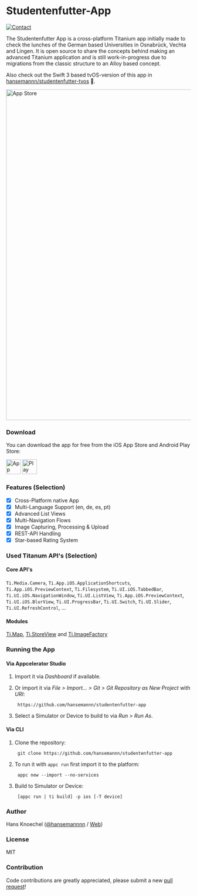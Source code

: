 # Studentenfutter-App

[![Contact](http://hans-knoechel.de/shields/shield-twitter.svg)](http://twitter.com/hansemannnn)

The Studentenfutter App is a cross-platform Titanium app initially made to check the lunches of the German based 
Universities in Osnabrück, Vechta and Lingen. It is open source to share the concepts behind making an advanced 
Titanium application and is still work-in-progress due to migrations from the classic structure to an Alloy based concept.

Also check out the Swift 3 based tvOS-version of this app in [hansemannn/studentenfutter-tvos](https://github.com/hansemannn/studentenfutter-tvos) :rocket:.

<img alt="App Store" src="https://abload.de/img/iphone-2854305_12804wans.jpg" width="900" />

### Download

You can download the app for free from the iOS App Store and Android Play Store:

<a href="https://itunes.apple.com/de/app/studentenfutter-die-mensa/id722993370?l=de" target="_blank"><img alt="App Store" src="https://abload.de/img/appstoreihsxg.png" height="40" /></a> <a href="https://play.google.com/store/apps/details?id=de.ncn.mensaapp" target="_blank"><img alt="Play Store" src="https://abload.de/img/playstoreres91.png" height="40" /></a>

### Features (Selection)

- [x] Cross-Platform native App
- [x] Multi-Language Support (en, de, es, pt)
- [x] Advanced List Views
- [x] Multi-Navigation Flows
- [x] Image Capturing, Processing & Upload
- [x] REST-API Handling
- [x] Star-based Rating System

### Used Titanum API's (Selection)

#### Core API's
`Ti.Media.Camera`, `Ti.App.iOS.ApplicationShortcuts`, `Ti.App.iOS.PreviewContext`, `Ti.Filesystem`,
`Ti.UI.iOS.TabbedBar`, `Ti.UI.iOS.NavigationWindow`, `Ti.UI.ListView`, `Ti.App.iOS.PreviewContext`,
`Ti.UI.iOS.BlurView`, `Ti.UI.ProgressBar`, `Ti.UI.Switch`, `Ti.UI.Slider`, `Ti.UI.RefreshControl`, ...

#### Modules
[Ti.Map](github.com/appcelerator-modules/ti.map), [Ti.StoreView](https://github.com/dezinezync/TiStoreView) and [Ti.ImageFactory](https://github.com/appcelerator-modules/ti.imagefactory)

### Running the App

#### Via Appcelerator Studio

1. Import it via *Dashboard* if available.
2. Or import it via *File > Import... > Git > Git Repository as New Project* with *URI*:

		https://github.com/hansemannn/studentenfutter-app

3. Select a Simulator or Device to build to via *Run > Run As*.

#### Via CLI

1. Clone the repository:

		git clone https://github.com/hansemannn/studentenfutter-app

2. To run it with `appc run` first import it to the platform:

		appc new --import --no-services

3. Build to Simulator or Device:

		[appc run | ti build] -p ios [-T device]

### Author

Hans Knoechel ([@hansemannnn](https://twitter.com/hansemannnn) / [Web](http://hans-knoechel.de))

### License 

MIT

### Contribution

Code contributions are greatly appreciated, please submit a new [pull request](https://github.com/hansemannn/studentenfutter-app/pull/new/master)!
